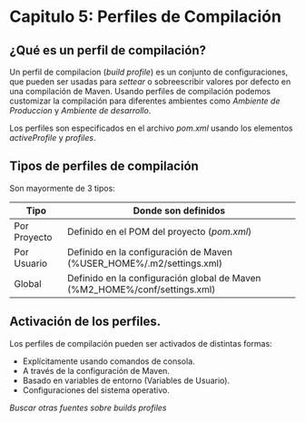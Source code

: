 # Capitulo 5: Perfiles de Compilación

## ¿Qué es un perfil de compilación?
Un perfil de compilacion (*build profile*) es un conjunto de configuraciones, que pueden ser usadas para *settear* o sobreescribir valores por defecto en una compilación de Maven. Usando perfiles de compilación podemos customizar la compilación para diferentes ambientes como *Ambiente de Produccion* y *Ambiente de desarrollo*.

Los perfiles son especificados en el archivo *pom.xml* usando los elementos *activeProfile* y *profiles*.

## Tipos de perfiles de compilación

Son mayormente de 3 tipos:

|    Tipo    |        Donde son definidos        |
|------------|-----------------------------------|
|Por Proyecto|Definido en el POM del proyecto (*pom.xml*)|
|Por Usuario|Definido en la configuración de Maven (%USER_HOME%/.m2/settings.xml)|
|Global|Definido en la configuración global de Maven (%M2_HOME%/conf/settings.xml)|

## Activación de los perfiles.

Los perfiles de compilación pueden ser activados de distintas formas:

- Explícitamente usando comandos de consola.
- A través de la configuración de Maven.
- Basado en variables de entorno (Variables de Usuario).
- Configuraciones del sistema operativo.

*Buscar otras fuentes sobre builds profiles*